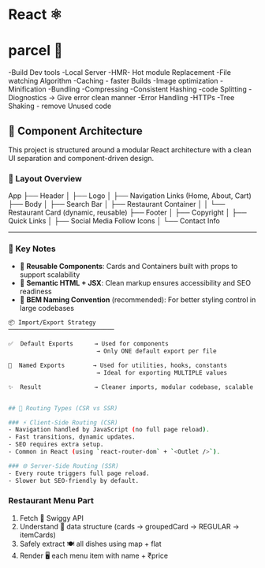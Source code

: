 # React ⚛️

# parcel 🚀

-Build Dev tools
-Local Server
-HMR- Hot module Replacement
-File watching Algorithm
-Caching - faster Builds
-Image optimization
-Minification
-Bundling
-Compressing
-Consistent Hashing
-code Splitting
-Diognostics -> Give error clean manner
-Error Handling
-HTTPs
-Tree Shaking - remove Unused code

## 🧱 Component Architecture

This project is structured around a modular React architecture with a clean UI separation and component-driven design.

### 📍 Layout Overview

App
├── Header
│ ├── Logo
│ ├── Navigation Links (Home, About, Cart)
├── Body
│ ├── Search Bar
│ ├── Restaurant Container
│ │ └── Restaurant Card (dynamic, reusable)
├── Footer
│ ├── Copyright
│ ├── Quick Links
│ ├── Social Media Follow Icons
│ └── Contact Info

---

### 🔧 Key Notes

- 🔁 **Reusable Components**: Cards and Containers built with props to support scalability
- 🎯 **Semantic HTML + JSX**: Clean markup ensures accessibility and SEO readiness
- 🧠 **BEM Naming Convention** (recommended): For better styling control in large codebases

```bash
📦 Import/Export Strategy
──────────────────────────────

✅  Default Exports      → Used for components
                         → Only ONE default export per file

🔁  Named Exports        → Used for utilities, hooks, constants
                         → Ideal for exporting MULTIPLE values

✨  Result               → Cleaner imports, modular codebase, scalable structure


## 🧭 Routing Types (CSR vs SSR)

### ⚡ Client-Side Routing (CSR)
- Navigation handled by JavaScript (no full page reload).
- Fast transitions, dynamic updates.
- SEO requires extra setup.
- Common in React (using `react-router-dom` + `<Outlet />`).

### 🌐 Server-Side Routing (SSR)
- Every route triggers full page reload.
- Slower but SEO-friendly by default.
```

### Restaurant Menu Part

1. Fetch 🐢 Swiggy API
2. Understand 🧠 data structure (cards → groupedCard → REGULAR → itemCards)
3. Safely extract 🍽️ all dishes using map + flat
4. Render 🖥️ each menu item with name + ₹price
